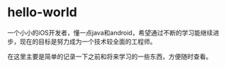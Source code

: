 # hello-world

一个小小的iOS开发者，懂一点java和android，希望通过不断的学习能继续进步，现在的目标是努力成为一个技术较全面的工程师。

在这里主要是简单的记录一下之前和将来学习的一些东西，方便随时查看。
